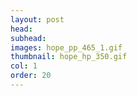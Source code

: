 ```yaml
---
layout: post
head: 
subhead: 
images: hope_pp_465_1.gif
thumbnail: hope_hp_350.gif
col: 1
order: 20
---
```

